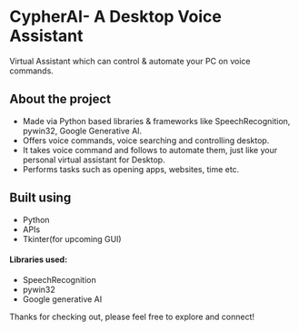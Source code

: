 # CypherAI- A Desktop Voice Assistant
Virtual Assistant which can control & automate your PC on voice commands.
## About the project
- Made via Python based libraries & frameworks like SpeechRecognition, pywin32, Google Generative AI.
- Offers voice commands, voice searching and controlling desktop.
- It takes voice command and follows to automate them, just like your personal virtual assistant for Desktop.
- Performs tasks such as opening apps, websites, time etc. 
## Built using
- Python
- APIs
- Tkinter(for upcoming GUI)
#### Libraries used:
- SpeechRecognition
- pywin32
- Google generative AI



Thanks for checking out, please feel free to explore and connect!
